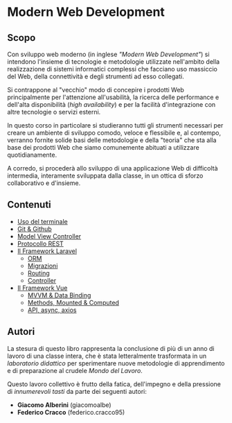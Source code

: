 # Modern Web Development

## Scopo

Con sviluppo web moderno (in inglese _"Modern Web Development"_) si intendono l'insieme di tecnologie e metodologie utilizzate nell'ambito della realizzazione di sistemi informatici complessi che facciano uso massiccio del Web, della connettività e degli strumenti ad esso collegati.

Si contrappone al "vecchio" modo di concepire i prodotti Web principalmente per l'attenzione all'usabilità, la ricerca delle performance e dell'alta disponibilità (_high availability_) e per la facilità d'integrazione con altre tecnologie o servizi esterni.

In questo corso in particolare si studieranno tutti gli strumenti necessari per creare un ambiente di sviluppo comodo, veloce e flessibile e, al contempo, verranno fornite solide basi delle metodologie e della "teoria" che sta alla base dei prodotti Web che siamo comunemente abituati a utilizzare quotidianamente.

A corredo, si procederà allo sviluppo di una applicazione Web di difficoltà intermedia, interamente sviluppata dalla classe, in un ottica di sforzo collaborativo e d'insieme.

## Contenuti

- [Uso del terminale](./uso-del-terminale.md)
- [Git & Github](./git-e-github.md)
- [Model View Controller](./model-view-controller.md)
- [Protocollo REST](./protocollo-rest.md)
- [Il Framework Laravel](./laravel/introduzione.md)
    * [ORM](./laravel/orm.md)
    * [Migrazioni](./laravel/migrazioni.md)
    * [Routing](./laravel/routing.md)
    * [Controller](./laravel/controller.md)
- [Il Framework Vue](./vue/introduzione.md)
    * [MVVM & Data Binding](./vue/mvvm-e-data-binding.md)
    * [Methods, Mounted & Computed](./vue/methods-mounted-e-computed.md)
    * [API, async, axios](./vue/api-async-axios.md)

## Autori

La stesura di questo libro rappresenta la conclusione di più di un anno di lavoro di una classe intera, che è stata letteralmente trasformata in un _laboratorio didattico_ per sperimentare nuove metodologie di apprendimento e di preparazione al crudele _Mondo del Lavoro_.

Questo lavoro collettivo è frutto della fatica, dell'impegno e della pressione di _innumerevoli tasti_ da parte dei seguenti autori:

- **Giacomo Alberini** (giacomoalbe)
- **Federico Cracco** (federico.cracco95)
